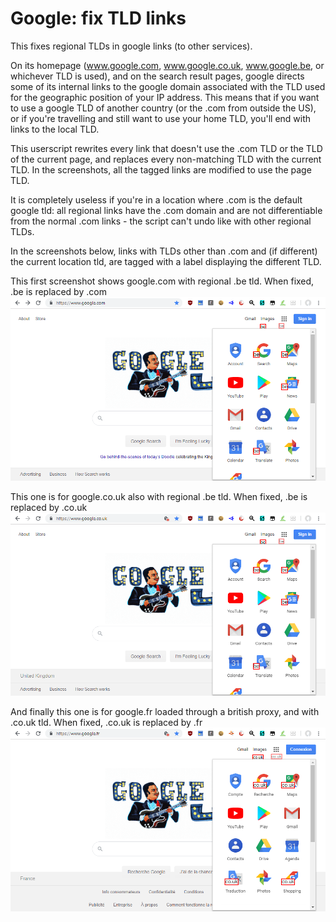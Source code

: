 # Google: fix TLD links
This fixes regional TLDs in google links (to other services).

On its homepage (www.google.com, www.google.co.uk, www.google.be, or whichever TLD is used), and on the search result pages, google directs some of its internal links to the google domain associated with the TLD used for the geographic position of your IP address. This means that if you want to use a google TLD of another country (or the .com from outside the US), or if you're travelling and still want to use your home TLD, you'll end with links to the local TLD.

This userscript rewrites every link that doesn't use the .com TLD or the TLD of the current page, and replaces every non-matching TLD with the current TLD. In the screenshots, all the tagged links are modified to use the page TLD.

It is completely useless if you're in a location where .com is the default google tld: all regional links have the .com domain and are not differentiable from the normal .com links - the script can't undo like with other regional TLDs.

In the screenshots below, links with TLDs other than .com and (if different) the current location tld, are tagged with a label displaying the different TLD.

This first screenshot shows google.com with regional .be tld.
When fixed, .be is replaced by .com
![](https://raw.githubusercontent.com/Procyon-b/Google-fix-TLD-links/master/screenshots/google%20tld%201.png)


This one is for google.co.uk also with regional .be tld.
When fixed, .be is replaced by .co.uk
![](https://raw.githubusercontent.com/Procyon-b/Google-fix-TLD-links/master/screenshots/google%20tld%202.png)

And finally this one is for google.fr loaded through a british proxy, and with .co.uk tld.
When fixed, .co.uk is replaced by .fr
![](https://raw.githubusercontent.com/Procyon-b/Google-fix-TLD-links/master/screenshots/google%20tld%203.png)
